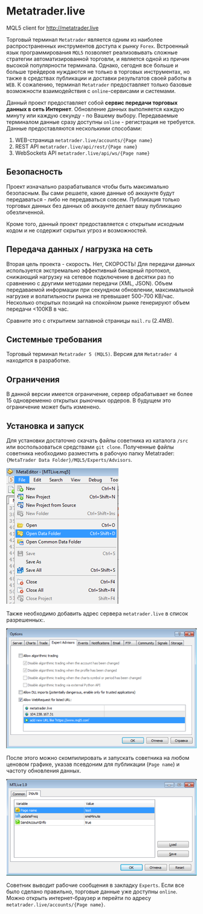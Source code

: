 # Metatrader.live
MQL5 client for http://metatrader.live

Торговый терминал `Metatrader` является одним из наиболее распространенных инструментов доступа к рынку `Forex`. Встроенный язык программирования `MQL5` позволяет реализовывать сложные стратегии автоматизированной торговли, и является одной из причин высокой популярности терминала. Однако, сегодня все больше и больше трейдеров нуждаются не только в торговых инструментах, но также в средствах публикации и доставки результатов своей работы в `WEB`. К сожалению, терминал `Metatrader` предоставляет только базовые возможности взаимодействия с `online`-сервисами и системами.

Данный проект предоставляет собой **сервис передачи торговых данных в сеть Интернет**. Обновление данных выполняется каждую минуту или каждую секунду - по Вашему выбору. Передаваемые терминалом данные сразу доступны `online` - регистрация не требуется. Данные предоставляются несколькими способами:
1. WEB-страница `metatrader.live/accounts/{Page name}`
2. REST API `metatrader.live/api/rest/{Page name}`
3. WebSockets API `metatrader.live/api/ws/{Page name}`

## Безопасность
Проект изначально разрабатывался чтобы быть максимально безопасным. Вы сами решаете, какие данные об аккаунте будут передаваться - либо не передаваться совсем. Публикация только торговых данных без данных об аккаунте делает вашу публикацию обезличенной.

Кроме того, данный проект предоставляется с открытым исходным кодом и не содержит скрытых угроз и возможностей.

## Передача данных / нагрузка на сеть
Вторая цель проекта - скорость. Нет, СКОРОСТЬ! Для передачи данных используется экстремально эффективный бинарный протокол, снижающий нагрузку на сетевое подключение в десятки раз по сравнению с другими методами передачи (XML, JSON). Объем передаваемой информации при секундном обновлении, максимальной нагрузке и волатильности рынка не превышает 500-700 KB/час. Несколько открытых позиций на спокойном рынке генерируют объем передачи <100KB в час.

Сравните это с открытием заглавной страницы `mail.ru` (2.4MB).

## Системные требования
Торговый терминал `Metatrader 5 (MQL5)`. Версия для `Metatrader 4` находится в разработке.

## Ограничения
В данной версии имеется ограничение, cервер обрабатывает не более 15 одновременно открытых рыночных ордеров. В будущем это ограничение может быть изменено.

## Установка и запуск
Для установки достаточно скачать файлы советника из каталога `/src` или воспользоваться средствами `git clone`. Полученные файлы советника необходимо разместить в рабочую папку Metatrader: `{MetaTrader Data Folder}/MQL5/Experts/Advisors`. 

![Metatrader Data Folder](/img/data-folder.png "Metatrader Data Folder")

Также необходимо добавить адрес сервера `metatrader.live` в список разрешенных:.

![Metatrader Allow WebRequest](/img/allow-web-request.png "Metatrader Allow WebRequest")

После этого можно скомпилировать и запускать советника на любом ценовом графике, указав псевдоним для публикации (`Page name`) и частоту обновления данных.

![EA Input parameters](/img/input-parameters.png "EA Input parameters")

Советник выводит рабочие сообщения в закладку `Experts`.
Если все было сделано правильно, торговые данные уже доступны `online`. Можно открыть интернет-браузер и перейти по адресу `metatrader.live/accounts/{Page name}`.
